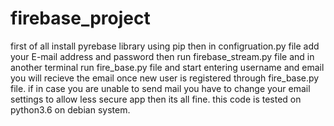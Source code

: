 # firebase_project
first of all install pyrebase library using pip then in configruation.py file add your E-mail address and password then run firebase_stream.py file and in another terminal run fire_base.py file and start entering username and email you will recieve the email once new user is registered through fire_base.py file.
if in case you are unable to send mail you have to change your email settings to allow less secure app then its all fine.
this code is tested on python3.6 on debian system.
